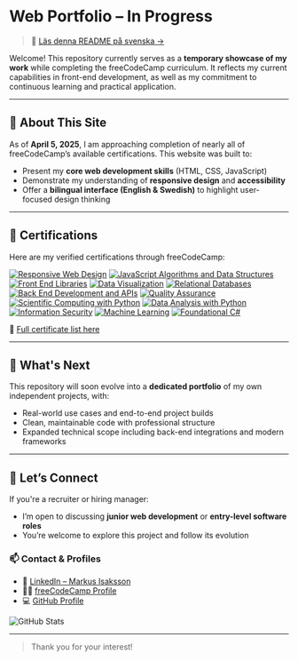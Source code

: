 # Web Portfolio – In Progress

> 📄 [Läs denna README på svenska →](README.sv.md)

Welcome! This repository currently serves as a **temporary showcase of my work** while completing the freeCodeCamp curriculum. It reflects my current capabilities in front-end development, as well as my commitment to continuous learning and practical application.

---

## 📌 About This Site

As of **April 5, 2025**, I am approaching completion of nearly all of freeCodeCamp’s available certifications. This website was built to:

- Present my **core web development skills** (HTML, CSS, JavaScript)
- Demonstrate my understanding of **responsive design** and **accessibility**
- Offer a **bilingual interface (English & Swedish)** to highlight user-focused design thinking

---

## 🧾 Certifications

Here are my verified certifications through freeCodeCamp:

[![Responsive Web Design](https://img.shields.io/badge/Responsive_Web_Design-Completed-brightgreen)](#)
[![JavaScript Algorithms and Data Structures](https://img.shields.io/badge/JavaScript_Algorithms-Completed-brightgreen)](#)
[![Front End Libraries](https://img.shields.io/badge/Front_End_Libraries-Completed-brightgreen)](#)
[![Data Visualization](https://img.shields.io/badge/Data_Visualization-Completed-brightgreen)](#)
[![Relational Databases](https://img.shields.io/badge/Relational_Databases-Completed-brightgreen)](#)
[![Back End Development and APIs](https://img.shields.io/badge/Back_End_APIs-Completed-brightgreen)](#)
[![Quality Assurance](https://img.shields.io/badge/Quality_Assurance-Completed-brightgreen)](#)
[![Scientific Computing with Python](https://img.shields.io/badge/SciComp_Python-Completed-brightgreen)](#)
[![Data Analysis with Python](https://img.shields.io/badge/Data_Analysis_Python-Completed-brightgreen)](#)
[![Information Security](https://img.shields.io/badge/Information_Security-Completed-brightgreen)](#)
[![Machine Learning](https://img.shields.io/badge/Machine_Learning_Python-Completed-brightgreen)](#)
[![Foundational C#](https://img.shields.io/badge/Foundational_C_Sharp-Completed-brightgreen)](#)

🔗 [Full certificate list here](https://markusisaksson1982.github.io/en/certificates.html)

---

## 🚀 What's Next

This repository will soon evolve into a **dedicated portfolio** of my own independent projects, with:

- Real-world use cases and end-to-end project builds
- Clean, maintainable code with professional structure
- Expanded technical scope including back-end integrations and modern frameworks

---

## 🤝 Let’s Connect

If you're a recruiter or hiring manager:
- I’m open to discussing **junior web development** or **entry-level software roles**
- You’re welcome to explore this project and follow its evolution

### 📫 Contact & Profiles

- 🔗 [LinkedIn – Markus Isaksson](https://www.linkedin.com/in/markus-isaksson-08273a127/)
- 🧑‍💻 [freeCodeCamp Profile](https://www.freecodecamp.org/fccfb1888e4-715c-408f-9fcb-887123f4d08b)
- 💻 [GitHub Profile](https://github.com/MarkusIsaksson1982)

![GitHub Stats](https://github-readme-stats.vercel.app/api?username=MarkusIsaksson1982&show_icons=true&theme=default)

---

> Thank you for your interest!
